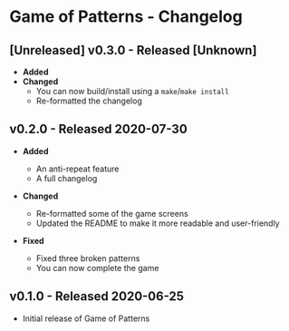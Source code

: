 # Game of Patterns - Changelog

## [Unreleased] v0.3.0 - Released [Unknown]

* **Added**
* **Changed**
  * You can now build/install using a `make`/`make install`
  * Re-formatted the changelog

## v0.2.0 - Released 2020-07-30

* **Added**
  * An anti-repeat feature
  * A full changelog

* **Changed**
  * Re-formatted some of the game screens
  * Updated the README to make it more readable and user-friendly

* **Fixed**

  * Fixed three broken patterns
  * You can now complete the game

## v0.1.0 - Released 2020-06-25

* Initial release of Game of Patterns
